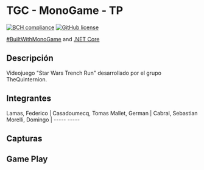 # TGC - MonoGame - TP
[![BCH compliance](https://bettercodehub.com/edge/badge/tgc-utn/tgc-monogame-tp?branch=master)](https://bettercodehub.com/)
[![GitHub license](https://img.shields.io/github/license/tgc-utn/tgc-monogame-tp.svg)](https://github.com/tgc-utn/tgc-monogame-tp/blob/master/LICENSE)

[#BuiltWithMonoGame](http://www.monogame.net) and [.NET Core](https://dotnet.microsoft.com)

## Descripción
Videojuego "Star Wars Trench Run" desarrollado por el grupo TheQuinternion.

## Integrantes

Lamas, Federico  |  Casadoumecq, Tomas 
Mallet, German | Cabral, Sebastian
Morelli, Domingo | ----- -----

## Capturas


## Game Play

